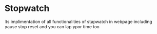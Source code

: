 # Stopwatch
Its implimentation of all functionalities of stapwatch in webpage including pause stop reset and you can lap ypor time too
